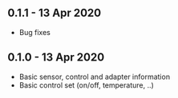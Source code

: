 ## 0.1.1 - 13 Apr 2020

- Bug fixes

## 0.1.0 - 13 Apr 2020

- Basic sensor, control and adapter information
- Basic control set (on/off, temperature, ..)
